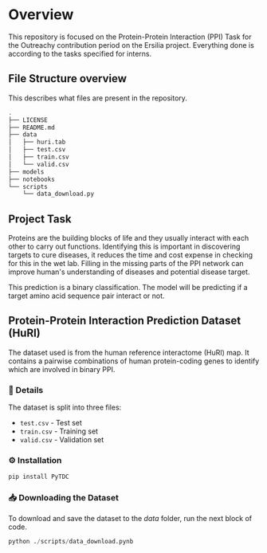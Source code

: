 # Overview
This repository is focused on the Protein-Protein Interaction (PPI) Task for the Outreachy contribution period on the Ersilia project. 
Everything done is according to the tasks specified for interns.

## File Structure overview
This describes what files are present in the repository.

```bash
.
├── LICENSE
├── README.md
├── data
│   ├── huri.tab
│   ├── test.csv
│   ├── train.csv
│   └── valid.csv
├── models
├── notebooks
└── scripts
    └── data_download.py
```

## Project Task
Proteins are the building blocks of life and they usually interact with each other to carry out functions. Identifying this is important in discovering targets to cure diseases, it reduces the time and cost expense in checking for this in the wet lab. Filling in the missing parts of the PPI network can improve human's understanding of diseases and potential disease target.

This prediction is a binary classification. The model will be predicting if a target amino acid sequence pair interact or not.


## Protein-Protein Interaction Prediction Dataset (HuRI)
The dataset used is from the human reference interactome (HuRI) map. It contains a pairwise combinations of human protein-coding genes to identify which are involved in binary PPI.

### 📂 Details
The dataset is split into three files:
- `test.csv` - Test set
- `train.csv` - Training set
- `valid.csv` - Validation set

### ⚙️ Installation
```py
pip install PyTDC 
```

### 📥 Downloading the Dataset
To download and save the dataset to the _data_ folder, run the next block of code.
```py
python ./scripts/data_download.pynb
```


